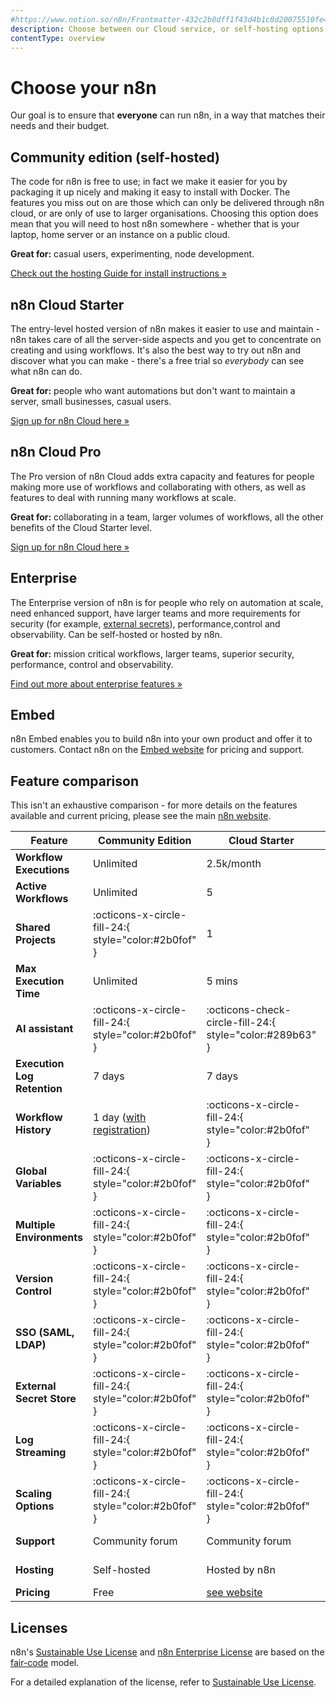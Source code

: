 ```yaml
---
#https://www.notion.so/n8n/Frontmatter-432c2b8dff1f43d4b1c8d20075510fe4
description: Choose between our Cloud service, or self-hosting options. Learn more about licenses and n8n payment plans.
contentType: overview
---
```


# Choose your n8n

Our goal is to ensure that **everyone** can run n8n, in a way that matches their needs and their budget. 

## Community edition (self-hosted)

The code for n8n is free to use; in fact we make it easier for you by packaging it up nicely and making it easy to install with Docker. The features you miss out on are those which can only be delivered through  n8n cloud, or are only of use to larger organisations.
Choosing this option does mean that you will need to host n8n somewhere - whether that is your laptop, home server or an instance on a public cloud.

**Great for:** casual users, experimenting, node development.

[Check out the hosting Guide for install instructions »][hosting]

## n8n Cloud Starter

The entry-level hosted version of n8n makes it easier to use and maintain - n8n takes care of all the server-side aspects and you get to concentrate on creating and using workflows. It's also the best way to try out n8n and discover what you can make - there's a free trial so _everybody_ can see what n8n can do.

**Great for:** people who want automations but don't want to maintain a server, small businesses, casual users.

[Sign up for n8n Cloud here »](https://www.n8n.io/)

## n8n Cloud Pro

The Pro version of n8n Cloud adds extra capacity and features for people making more use of workflows and collaborating with others, as well as features to deal with running many workflows at scale.

**Great for:** collaborating in a team, larger volumes of workflows, all the other benefits of the Cloud Starter level.

[Sign up for n8n Cloud here »](https://www.n8n.io/)

## Enterprise

The Enterprise version of n8n is for people who rely on automation at scale, need enhanced support, have larger teams and more requirements for security (for example, [external secrets](/external-secrets.md)), performance,control and observability. Can be self-hosted or hosted by n8n.

**Great for:** mission critical workflows, larger teams, superior security, performance, control and observability.

[Find out more about enterprise features »][enterprise]

## Embed

n8n Embed enables you to build n8n into your own product and offer it to customers. Contact n8n on the [Embed website](https://n8n.io/embed/) for pricing and support.

## Feature comparison

This isn't an exhaustive comparison - for more details on the features available and current pricing, please see the main [n8n website][see website].

| Feature                     | Community Edition                                    | Cloud Starter                                            | Cloud Pro                                                | Enterprise                                                             |
|-----------------------------|------------------------------------------------------|----------------------------------------------------------|----------------------------------------------------------|------------------------------------------------------------------------|
| **Workflow Executions**     | Unlimited                                            | 2.5k/month                                               | 10k–50k+/month                                           | Up to unlimited ([more..](/hosting/scaling/performance-benchmarking/)) |
| **Active Workflows**        | Unlimited                                            | 5                                                        | 15–50                                                    | Unlimited                                                              |
| **Shared Projects**         | :octicons-x-circle-fill-24:{ style="color:#2b0fof" } | 1                                                        | 3                                                        | Unlimited                                                              |
| **Max Execution Time**      | Unlimited                                            | 5 mins                                                   | 40 mins                                                  | Unlimited                                                              |
| **AI assistant**            | :octicons-x-circle-fill-24:{ style="color:#2b0fof" } | :octicons-check-circle-fill-24:{ style="color:#289b63" } | :octicons-check-circle-fill-24:{ style="color:#289b63" } | :octicons-check-circle-fill-24:{ style="color:#289b63" } (on cloud)              |
| **Execution Log Retention** | 7 days                                               | 7 days                                                   | 30 days                                                  | Unlimited                                                              |
| **Workflow History**        | 1 day ([with registration][register])                            | :octicons-x-circle-fill-24:{ style="color:#2b0fof" }     | Up to 5 days                                             | Up to 365 days                                                         |
| **Global Variables**        | :octicons-x-circle-fill-24:{ style="color:#2b0fof" } | :octicons-x-circle-fill-24:{ style="color:#2b0fof" }     | :octicons-check-circle-fill-24:{ style="color:#289b63" } | :octicons-check-circle-fill-24:{ style="color:#289b63" }               |
| **Multiple Environments**   | :octicons-x-circle-fill-24:{ style="color:#2b0fof" } | :octicons-x-circle-fill-24:{ style="color:#2b0fof" }     | :octicons-x-circle-fill-24:{ style="color:#2b0fof" }     | :octicons-check-circle-fill-24:{ style="color:#289b63" }               |
| **Version Control**         | :octicons-x-circle-fill-24:{ style="color:#2b0fof" } | :octicons-x-circle-fill-24:{ style="color:#2b0fof" }     | :octicons-x-circle-fill-24:{ style="color:#2b0fof" }     | :octicons-check-circle-fill-24:{ style="color:#289b63" }               |
| **SSO (SAML, LDAP)**        | :octicons-x-circle-fill-24:{ style="color:#2b0fof" } | :octicons-x-circle-fill-24:{ style="color:#2b0fof" }     | :octicons-x-circle-fill-24:{ style="color:#2b0fof" }     | :octicons-check-circle-fill-24:{ style="color:#289b63" }               |
| **External Secret Store**   | :octicons-x-circle-fill-24:{ style="color:#2b0fof" } | :octicons-x-circle-fill-24:{ style="color:#2b0fof" }     | :octicons-x-circle-fill-24:{ style="color:#2b0fof" }     | :octicons-check-circle-fill-24:{ style="color:#289b63" }               |
| **Log Streaming**           | :octicons-x-circle-fill-24:{ style="color:#2b0fof" } | :octicons-x-circle-fill-24:{ style="color:#2b0fof" }     | :octicons-x-circle-fill-24:{ style="color:#2b0fof" }     | :octicons-check-circle-fill-24:{ style="color:#289b63" }               |
| **Scaling Options**         | :octicons-x-circle-fill-24:{ style="color:#2b0fof" } | :octicons-x-circle-fill-24:{ style="color:#2b0fof" }     | :octicons-x-circle-fill-24:{ style="color:#2b0fof" }     | :octicons-check-circle-fill-24:{ style="color:#289b63" }               |
| **Support**                 | Community forum                                      | Community forum                                          | Community forum                                          | Dedicated support with SLA                                             |
| **Hosting**                 | Self-hosted                                          | Hosted by n8n                                            | Hosted by n8n                                            | Self-hosted or hosted by n8n                                           |
| **Pricing**                 | Free                                                 | [see website][]                                          | [see website][]                                          | [see website][]                                                        |

## Licenses

n8n's [Sustainable Use License](https://github.com/n8n-io/n8n/blob/master/LICENSE.md) and [n8n Enterprise License](https://github.com/n8n-io/n8n/blob/master/LICENSE_EE.md) are based on the [fair-code](https://faircode.io/) model.

For a detailed explanation of the license, refer to [Sustainable Use License](/sustainable-use-license.md).

[see website]: https://n8n.io/pricing/
[hosting]: /hosting/index.md
[enterprise]: https://n8n.io/enterprise/
[register]: /hosting/community-edition-features/#registered-community-edition